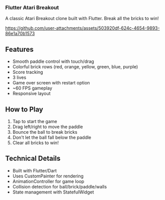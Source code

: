 ### Flutter Atari Breakout

A classic Atari Breakout clone built with Flutter. Break all the bricks to win!


https://github.com/user-attachments/assets/503920df-624c-4654-9893-86e1a70b1573



## Features

- Smooth paddle control with touch/drag
- Colorful brick rows (red, orange, yellow, green, blue, purple)
- Score tracking
- 3 lives
- Game over screen with restart option
- ~60 FPS gameplay
- Responsive layout

## How to Play

1. Tap to start the game
2. Drag left/right to move the paddle
3. Bounce the ball to break bricks
4. Don't let the ball fall below the paddle
5. Clear all bricks to win!

## Technical Details

- Built with Flutter/Dart
- Uses CustomPainter for rendering
- AnimationController for game loop
- Collision detection for ball/brick/paddle/walls
- State management with StatefulWidget
